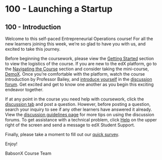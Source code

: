 # 100 - Launching a Startup

## 100 - Introduction

Welcome to this self-paced Entrepreneurial Operations course!
For all the new learners joining this week, we’re so glad to have you with us, and excited to take this journey.

Before beginning the coursework, please view the [Getting Started](https://courses.edx.org/courses/course-v1:BabsonX+EPS03x+3T2018/course/#block-v1:BabsonX+EPS03x+3T2018+type@chapter+block@b5faebf8bb2b4b6493f15b183e9557ac) section to view the logistics of the course. If you are new to the edX platform, go to the [Navigating the Course](https://courses.edx.org/courses/course-v1:BabsonX+EPS03x+3T2018/courseware/547660f7a3c0400991ea530c09138fa4/d9fa1aba0f6f47afb81f4b519102b5ef/?child=first) section and consider taking the mini-course,  [DemoX](https://www.edx.org/course/demox-edx-demox-1-0#.VNji9PnF98E). Once you’re comfortable with the platform, watch the course introduction by Professor Bailey, and [introduce yourself](https://courses.edx.org/courses/course-v1:BabsonX+EPS03x+3T2018/courseware/547660f7a3c0400991ea530c09138fa4/07bab9ef63c84f79b99cc768151e5129/1?activate_block_id=block-v1%3ABabsonX%2BEPS03x%2B3T2018%2Btype%40vertical%2Bblock%40884a0fe118bd4993b678f5c3638dd01c) in the [discussion forum](https://courses.edx.org/courses/course-v1:BabsonX+EPS03x+3T2018/discussion/forum/). Get excited and get to know one another as you begin this exciting endeavor together.

If at any point in the course you need help with coursework, click the [discussion tab](https://courses.edx.org/courses/course-v1:BabsonX+EPS03x+3T2018/discussion/forum/) and post a question. However, before posting a question, search your inquiry to see if any other learners have answered it already. View the [discussion guidelines page](https://courses.edx.org/courses/course-v1:BabsonX+EPS03x+3T2018/discussion/forum/) for more tips on using the discussion forums.  To get assistance with a technical problem, click [Help](https://support.edx.org/) on the upper right of the screen and send a message to edX Student Support.

Finally, please take a moment to fill out our [quick survey](http://babson.qualtrics.com/jfe/form/SV_b1uijroOSekoAVD).

Enjoy!

BabsonX Course Team
